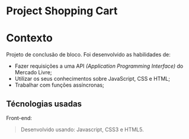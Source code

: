 # Project Shopping Cart

# Contexto
Projeto de conclusão de bloco. 
Foi desenvolvido as habilidades de:

- Fazer requisições a uma API *(Application Programming Interface)* do Mercado Livre;
- Utilizar os seus conhecimentos sobre JavaScript, CSS e HTML;
- Trabalhar com funções assíncronas;

## Técnologias usadas

Front-end:
> Desenvolvido usando: Javascript, CSS3 e HTML5.
